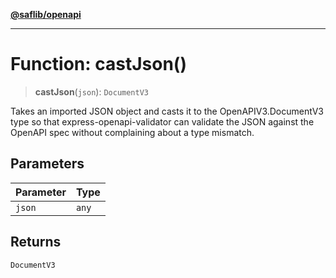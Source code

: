 [**@saflib/openapi**](../index.md)

---

# Function: castJson()

> **castJson**(`json`): `DocumentV3`

Takes an imported JSON object and casts it to the OpenAPIV3.DocumentV3 type so that express-openapi-validator can validate the JSON against the OpenAPI spec without complaining about a type mismatch.

## Parameters

| Parameter | Type  |
| --------- | ----- |
| `json`    | `any` |

## Returns

`DocumentV3`
